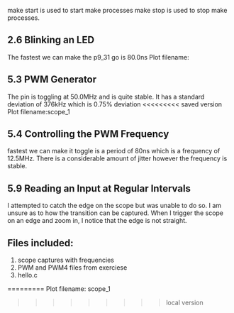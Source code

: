 make start is used to start make processes
make stop is used to stop make processes.

2.6 Blinking an LED
--------------------
The fastest we can make the p9_31 go is 80.0ns
Plot filename:

5.3 PWM Generator
--------------------
The pin is toggling at 50.0MHz and is quite stable. It has a 
standard deviation of 376kHz which is 0.75% deviation
<<<<<<<<< saved version
Plot filename:scope_1

5.4 Controlling the PWM Frequency
---------------------
fastest we can make it toggle is a period of 80ns which is a frequency of 12.5MHz.
There is a considerable amount of jitter however the frequency is stable.

5.9 Reading an Input at Regular Intervals
----------------------
I attempted to catch the edge on the scope but was unable to do so.
I am unsure as to how the transition can be captured. 
When I trigger the scope on an edge and zoom in, I notice that the edge is not straight.


Files included:
----------------------
1. scope captures with frequencies
2. PWM and PWM4 files from exerciese
3. hello.c
	

=========
Plot filename: scope_1
>>>>>>>>> local version